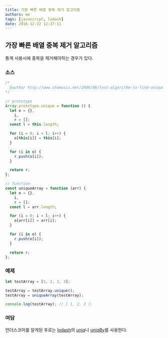 ```yaml
---
title: 가장 빠른 배열 중복 제거 알고리즘
authors: me
tags: [javascript, lodash]
date: 2016-12-22 12:37:11
---
```


## 가장 빠른 배열 중복 제거 알고리즘

통계 사용시에 중복을 제거해야하는 경우가 있다.

### 소스

```js
/*
  @author http://www.shamasis.net/2009/09/fast-algorithm-to-find-unique-items-in-javascript-array/
*/

// prototype
Array.prototype.unique = function () {
  let o = {},
    i,
    r = [];
  const l = this.length;

  for (i = 0; i < l; i++) {
    o[this[i]] = this[i];
  }

  for (i in o) {
    r.push(o[i]);
  }

  return r;
};

// function
const uniqueArray = function (arr) {
  let o = {},
    i,
    r = [];
  const l = arr.length;

  for (i = 0; i < l; i++) {
    o[arr[i]] = arr[i];
  }

  for (i in o) {
    r.push(o[i]);
  }

  return r;
};
```

### 예제

```javascript
let testArray = [1, 2, 1, 3];

testArray = testArray.unique();
testArray = uniqueArray(testArray);

console.log(testArray); // [ 1, 2, 3 ];
```

### 여담

언더스코어를 알게된 후로는 [lodash](https://lodash.com/)의 [uniq](https://lodash.com/docs/4.17.2#uniq)나 [uniqBy](https://lodash.com/docs/4.17.2#uniqBy)를 사용한다.
